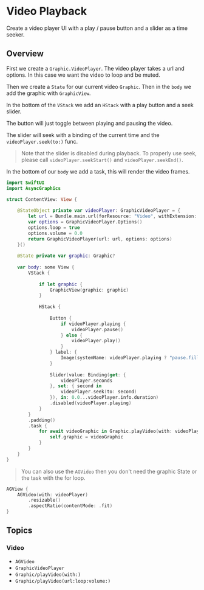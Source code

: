 # Video Playback

Create a video player UI with a play / pause button and a slider as a time seeker. 

## Overview

First we create a ``Graphic.VideoPlayer``. The video player takes a url and options. In this case we want the video to loop and be muted.

Then we create a `State` for our current video ``Graphic``. Then in the `body` we add the graphic with ``GraphicView``. 

In the bottom of the `VStack` we add an `HStack` with a play button and a seek slider.

The button will just toggle between playing and pausing the video.

The slider will seek with a binding of the current time and the `videoPlayer.seek(to:)` func.

> Note that the slider is disabled during playback. To properly use seek, please call `videoPlayer.seekStart()` and `videoPlayer.seekEnd()`.

In the bottom of our `body` we add a task, this will render the video frames.

```swift
import SwiftUI
import AsyncGraphics

struct ContentView: View {
   
    @StateObject private var videoPlayer: GraphicVideoPlayer = {
        let url = Bundle.main.url(forResource: "Video", withExtension: "mov")!
        var options = GraphicVideoPlayer.Options()
        options.loop = true
        options.volume = 0.0
        return GraphicVideoPlayer(url: url, options: options)
    }()
    
    @State private var graphic: Graphic?
    
    var body: some View {
        VStack {
            
            if let graphic {
                GraphicView(graphic: graphic)
            }
            
            HStack {
                
                Button {
                    if videoPlayer.playing {
                        videoPlayer.pause()
                    } else {
                        videoPlayer.play()
                    }
                } label: {
                    Image(systemName: videoPlayer.playing ? "pause.fill" : "play.fill")
                }
                
                Slider(value: Binding(get: {
                    videoPlayer.seconds
                }, set: { second in
                    videoPlayer.seek(to: second)
                }), in: 0.0...videoPlayer.info.duration)
                .disabled(videoPlayer.playing)
            }
        }
        .padding()
        .task {
            for await videoGraphic in Graphic.playVideo(with: videoPlayer) {
                self.graphic = videoGraphic
            }
        }
    }
}
```

> You can also use the ``AGVideo`` then you don't need the graphic State or the task with the for loop.

```swift
AGView {
    AGVideo(with: videoPlayer)
        .resizable()
        .aspectRatio(contentMode: .fit)
}
```

## Topics

### Video

- ``AGVideo``
- ``GraphicVideoPlayer``
- ``Graphic/playVideo(with:)``
- ``Graphic/playVideo(url:loop:volume:)``
